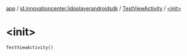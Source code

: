 [app](../../index.md) / [id.innovationcenter.lidoplayerandroidsdk](../index.md) / [TestViewActivity](index.md) / [&lt;init&gt;](./-init-.md)

# &lt;init&gt;

`TestViewActivity()`